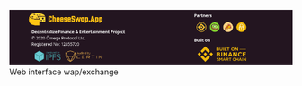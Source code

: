 ![Cheeseswap](https://raw.githubusercontent.com/cheeseswapbsc/cheeseswap-interface/master/public/ft_banner.png)
Web interface wap/exchange
